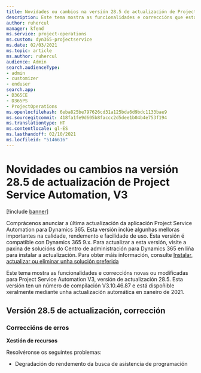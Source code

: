 ```yaml
---
title: Novidades ou cambios na versión 28.5 de actualización de Project Service Automation, Corrección, V3
description: Este tema mostra as funcionalidades e correccións que están dispoñibles en Project Service Automation, versión 28.5 de actualización, corrección, V3.
author: ruhercul
manager: kfend
ms.service: project-operations
ms.custom: dyn365-projectservice
ms.date: 02/03/2021
ms.topic: article
ms.author: ruhercul
audience: Admin
search.audienceType:
- admin
- customizer
- enduser
search.app:
- D365CE
- D365PS
- ProjectOperations
ms.openlocfilehash: 6eba825be797626cd31a125bda6d9bdc1133bae9
ms.sourcegitcommit: 418fa1fe9d605b8faccc2d5dee1b04b4e753f194
ms.translationtype: HT
ms.contentlocale: gl-ES
ms.lasthandoff: 02/10/2021
ms.locfileid: "5146616"
---
```

# <a name="whats-new-or-changed-in-project-service-automation-update-release-285-v3"></a>Novidades ou cambios na versión 28.5 de actualización de Project Service Automation, V3

[!include [banner](../includes/psa-now-project-operations.md)]

Comprácenos anunciar a última actualización da aplicación Project Service Automation para Dynamics 365. Esta versión inclúe algunhas melloras importantes na calidade, rendemento e facilidade de uso. Esta versión é compatible con Dynamics 365 9.x. Para actualizar a esta versión, visite a paxina de solucións do Centro de administración para Dynamics 365 en liña para instalar a actualización. Para obter máis información, consulte [Instalar, actualizar ou eliminar unha solución preferida](https://docs.microsoft.com/power-platform/admin/install-remove-preferred-solution)

Este tema mostra as funcionalidades e correccións novas ou modificadas para Project Service Automation V3, versión de actualización 28.5. Esta versión ten un número de compilación V3.10.46.87 e está dispoñible xeralmente mediante unha actualización automática en xaneiro de 2021.

## <a name="update-release-285-hotfix"></a>Versión 28.5 de actualización, corrección

### <a name="bug-fixes"></a>Correccións de erros

**Xestión de recursos**

Resolvéronse os seguintes problemas:

- Degradación do rendemento da busca de asistencia de programación

